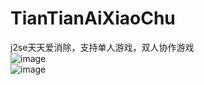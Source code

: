 # TianTianAiXiaoChu
j2se天天爱消除，支持单人游戏，双人协作游戏<br/>
![image](http://thumbnail0.baidupcs.com/thumbnail/486d6908ce298b7beaad5190d4d0956a?fid=2353876826-250528-620320988116895&time=1468256400&rt=sh&sign=FDTAER-DCb740ccc5511e5e8fedcff06b081203-SNJw0qykvsTLC4Q0JgksQadtTTc%3D&expires=8h&chkv=0&chkbd=0&chkpc=&dp-logid=4477810863791946844&dp-callid=0&size=c710_u400&quality=100)
<br/>
![image](http://thumbnail0.baidupcs.com/thumbnail/354e871e9fa52a1e0e348d3e694f8671?fid=2353876826-250528-334058291481420&time=1468256400&rt=sh&sign=FDTAER-DCb740ccc5511e5e8fedcff06b081203-UkRY%2F95ZfneimEeT8RQiLD7keYU%3D&expires=8h&chkv=0&chkbd=0&chkpc=&dp-logid=4477845613795314940&dp-callid=0&size=c710_u400&quality=100)
